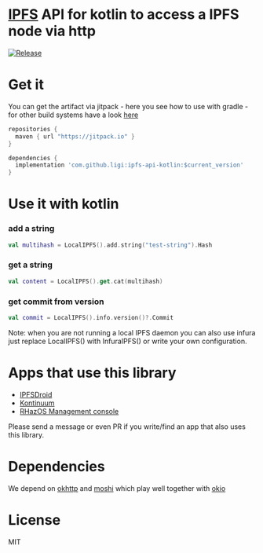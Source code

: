 # [IPFS](http://ipfs.io) API for kotlin to access a IPFS node via http

[![Release](https://jitpack.io/v/ligi/ipfs-api-kotlin.svg)](https://jitpack.io/#ligi/ipfs-api-kotlin)

# Get it

You can get the artifact via jitpack - here you see how to use with gradle - for other build systems have a look [here](https://jitpack.io/#ligi/ipfs-api-kotlin)

``` groovy
repositories {
  maven { url "https://jitpack.io" }
}
```

``` groovy
dependencies {
  implementation 'com.github.ligi:ipfs-api-kotlin:$current_version'
}
```

# Use it with kotlin

### add a string
```kotlin
val multihash = LocalIPFS().add.string("test-string").Hash
```

### get a string
```kotlin
val content = LocalIPFS().get.cat(multihash)
```

### get commit from version
```kotlin
val commit = LocalIPFS().info.version()?.Commit
```

Note: when you are not running a local IPFS daemon you can also use infura just replace LocalIPFS() with InfuraIPFS() or write your own configuration.

# Apps that use this library

* [IPFSDroid](http://github.com/ligi/IPFSDroid)
* [Kontinuum](http://github.com/ligi/kontinuum)
* [RHazOS Management console](https://github.com/RHazDev/IPFS-Android)

Please send a message or even PR if you write/find an app that also uses this library.

# Dependencies 

We depend on [okhttp](http://square.github.io/okhttp) and [moshi](https://github.com/square/moshi) which play well together with [okio](https://github.com/square/okio)

# License 

MIT
